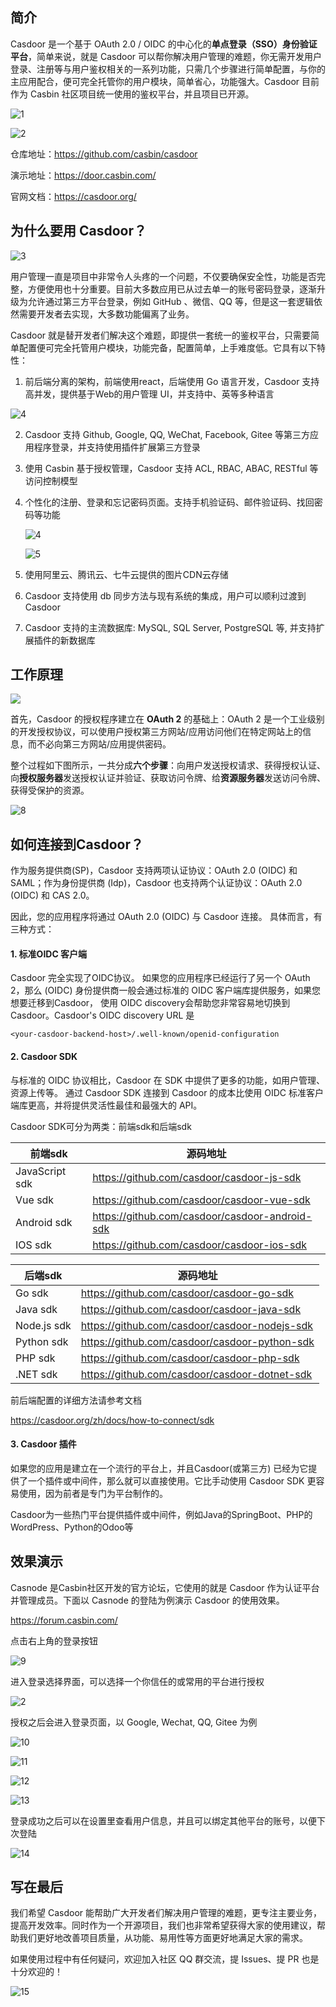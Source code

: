 ## 简介

Casdoor 是一个基于 OAuth 2.0 / OIDC 的中心化的**单点登录（SSO）身份验证平台**，简单来说，就是 Casdoor 可以帮你解决用户管理的难题，你无需开发用户登录、注册等与用户鉴权相关的一系列功能，只需几个步骤进行简单配置，与你的主应用配合，便可完全托管你的用户模块，简单省心，功能强大。Casdoor 目前作为 Casbin 社区项目统一使用的鉴权平台，并且项目已开源。



![1](https://caiyiimg.oss-cn-shanghai.aliyuncs.com/typora/20220405002312.png)

![2](https://caiyiimg.oss-cn-shanghai.aliyuncs.com/typora/20220405002323.png)

仓库地址：https://github.com/casbin/casdoor

演示地址：https://door.casbin.com/

官网文档：https://casdoor.org/



## 为什么要用 Casdoor？

![3](https://caiyiimg.oss-cn-shanghai.aliyuncs.com/typora/20220405003753.png)

用户管理一直是项目中非常令人头疼的一个问题，不仅要确保安全性，功能是否完整，方便使用也十分重要。目前大多数应用已从过去单一的账号密码登录，逐渐升级为允许通过第三方平台登录，例如 GitHub 、微信、QQ 等，但是这一套逻辑依然需要开发者去实现，大多数功能偏离了业务。

Casdoor 就是替开发者们解决这个难题，即提供一套统一的鉴权平台，只需要简单配置便可完全托管用户模块，功能完备，配置简单，上手难度低。它具有以下特性：

1.  前后端分离的架构，前端使用react，后端使用 Go 语言开发，Casdoor 支持高并发，提供基于Web的用户管理 UI，并支持中、英等多种语言

   ![4](https://caiyiimg.oss-cn-shanghai.aliyuncs.com/typora/20220405003744.png)

2. Casdoor 支持 Github, Google, QQ, WeChat, Facebook, Gitee 等第三方应用程序登录，并支持使用插件扩展第三方登录

3. 使用 Casbin 基于授权管理，Casdoor 支持 ACL, RBAC, ABAC, RESTful 等访问控制模型

4. 个性化的注册、登录和忘记密码页面。支持手机验证码、邮件验证码、找回密码等功能

   ![4](https://caiyiimg.oss-cn-shanghai.aliyuncs.com/typora/20220405002531.png)

   ![5](https://caiyiimg.oss-cn-shanghai.aliyuncs.com/typora/20220405002548.png)

   

5. 使用阿里云、腾讯云、七牛云提供的图片CDN云存储
6. Casdoor 支持使用 db 同步方法与现有系统的集成，用户可以顺利过渡到Casdoor 
7. Casdoor 支持的主流数据库: MySQL, SQL Server, PostgreSQL 等, 并支持扩展插件的新数据库



## 工作原理

![](https://caiyiimg.oss-cn-shanghai.aliyuncs.com/typora/20220405002934.gif)

首先，Casdoor 的授权程序建立在 **OAuth 2** 的基础上：OAuth 2 是一个工业级别的开发授权协议，可以使用户授权第三方网站/应用访问他们在特定网站上的信息，而不必向第三方网站/应用提供密码。

整个过程如下图所示，一共分成**六个步骤**：向用户发送授权请求、获得授权认证、向**授权服务器**发送授权认证并验证、获取访问令牌、给**资源服务器**发送访问令牌、获得受保护的资源。

![8](https://caiyiimg.oss-cn-shanghai.aliyuncs.com/typora/20220405003822.png)

## 如何连接到Casdoor？

作为服务提供商(SP)，Casdoor 支持两项认证协议：OAuth 2.0 (OIDC) 和 SAML；作为身份提供商 (Idp)，Casdoor 也支持两个认证协议：OAuth 2.0 (OIDC) 和 CAS 2.0。

因此，您的应用程序将通过 OAuth 2.0 (OIDC) 与 Casdoor 连接。 具体而言，有三种方式：

#### **1.** 标准OIDC 客户端

Casdoor 完全实现了OIDC协议。 如果您的应用程序已经运行了另一个 OAuth 2，那么 (OIDC) 身份提供商一般会通过标准的 OIDC 客户端库提供服务，如果您想要迁移到Casdoor， 使用 OIDC discovery会帮助您非常容易地切换到Casdoor。Casdoor's OIDC discovery URL 是

```
<your-casdoor-backend-host>/.well-known/openid-configuration
```

#### **2.** Casdoor SDK

与标准的 OIDC 协议相比，Casdoor 在 SDK 中提供了更多的功能，如用户管理、资源上传等。 通过 Casdoor SDK 连接到 Casdoor 的成本比使用 OIDC 标准客户端库更高，并将提供灵活性最佳和最强大的 API。

Casdoor SDK可分为两类：前端sdk和后端sdk

| 前端sdk        | 源码地址                                       |
| -------------- | ---------------------------------------------- |
| JavaScript sdk | https://github.com/casdoor/casdoor-js-sdk      |
| Vue sdk        | https://github.com/casdoor/casdoor-vue-sdk     |
| Android sdk    | https://github.com/casdoor/casdoor-android-sdk |
| IOS sdk        | https://github.com/casdoor/casdoor-ios-sdk     |

| 后端sdk     | 源码地址                                      |
| ----------- | --------------------------------------------- |
| Go sdk      | https://github.com/casdoor/casdoor-go-sdk     |
| Java sdk    | https://github.com/casdoor/casdoor-java-sdk   |
| Node.js sdk | https://github.com/casdoor/casdoor-nodejs-sdk |
| Python sdk  | https://github.com/casdoor/casdoor-python-sdk |
| PHP sdk     | https://github.com/casdoor/casdoor-php-sdk    |
| .NET sdk    | https://github.com/casdoor/casdoor-dotnet-sdk       |

前后端配置的详细方法请参考文档

https://casdoor.org/zh/docs/how-to-connect/sdk

#### 3.  Casdoor 插件

如果您的应用是建立在一个流行的平台上，并且Casdoor(或第三方) 已经为它提供了一个插件或中间件，那么就可以直接使用。它比手动使用 Casdoor SDK 更容易使用，因为前者是专门为平台制作的。

Casdoor为一些热门平台提供插件或中间件，例如Java的SpringBoot、PHP的WordPress、Python的Odoo等



## 效果演示

Casnode 是Casbin社区开发的官方论坛，它使用的就是 Casdoor 作为认证平台并管理成员。下面以 Casnode 的登陆为例演示 Casdoor 的使用效果。

https://forum.casbin.com/ 



点击右上角的登录按钮

![9](https://caiyiimg.oss-cn-shanghai.aliyuncs.com/typora/20220405003849.png)

进入登录选择界面，可以选择一个你信任的或常用的平台进行授权

![2](https://caiyiimg.oss-cn-shanghai.aliyuncs.com/typora/20220405003901.png)

授权之后会进入登录页面，以 Google, Wechat, QQ, Gitee 为例

![10](https://caiyiimg.oss-cn-shanghai.aliyuncs.com/typora/20220405003938.png)

![11](https://caiyiimg.oss-cn-shanghai.aliyuncs.com/typora/20220405003947.png)

![12](https://caiyiimg.oss-cn-shanghai.aliyuncs.com/typora/20220405003958.png)

![13](https://caiyiimg.oss-cn-shanghai.aliyuncs.com/typora/20220405004011.png)

登录成功之后可以在设置里查看用户信息，并且可以绑定其他平台的账号，以便下次登陆

![14](https://caiyiimg.oss-cn-shanghai.aliyuncs.com/typora/20220405004035.png)



## 写在最后

我们希望 Casdoor 能帮助广大开发者们解决用户管理的难题，更专注主要业务，提高开发效率。同时作为一个开源项目，我们也非常希望获得大家的使用建议，帮助我们更好地改善项目质量，从功能、易用性等方面更好地满足大家的需求。

如果使用过程中有任何疑问，欢迎加入社区 QQ 群交流，提 Issues、提 PR 也是十分欢迎的！

![15](https://caiyiimg.oss-cn-shanghai.aliyuncs.com/typora/20220405004207.png)

